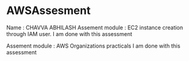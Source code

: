 # AWSAssesment

Name : CHAVVA ABHILASH
Assement module : EC2 instance creation through IAM user.
I am done with this assessment

Assement module : AWS Organizations practicals
I am done with this assessment
